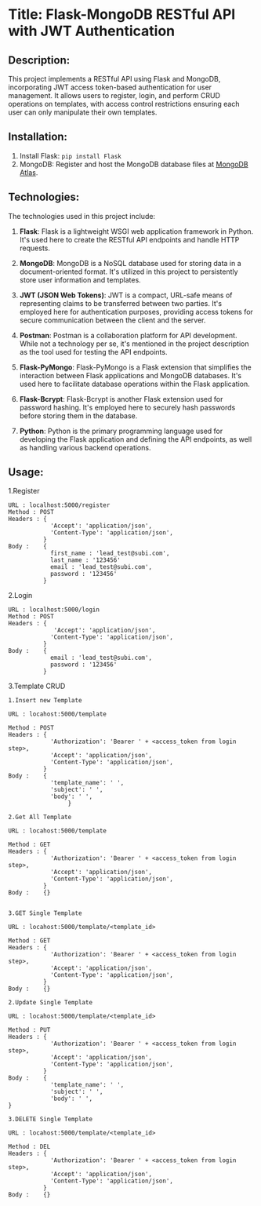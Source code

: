 # Title: Flask-MongoDB RESTful API with JWT Authentication

## Description:
This project implements a RESTful API using Flask and MongoDB, incorporating JWT access token-based authentication for user management. It allows users to register, login, and perform CRUD operations on templates, with access control restrictions ensuring each user can only manipulate their own templates.

## Installation:
1. Install Flask: `pip install Flask`
2. MongoDB: Register and host the MongoDB database files at [MongoDB Atlas](https://account.mongodb.com/account/register).

## Technologies:
The technologies used in this project include:

1. **Flask**: Flask is a lightweight WSGI web application framework in Python. It's used here to create the RESTful API endpoints and handle HTTP requests.

2. **MongoDB**: MongoDB is a NoSQL database used for storing data in a document-oriented format. It's utilized in this project to persistently store user information and templates.

3. **JWT (JSON Web Tokens)**: JWT is a compact, URL-safe means of representing claims to be transferred between two parties. It's employed here for authentication purposes, providing access tokens for secure communication between the client and the server.

4. **Postman**: Postman is a collaboration platform for API development. While not a technology per se, it's mentioned in the project description as the tool used for testing the API endpoints.

5. **Flask-PyMongo**: Flask-PyMongo is a Flask extension that simplifies the interaction between Flask applications and MongoDB databases. It's used here to facilitate database operations within the Flask application.

6. **Flask-Bcrypt**: Flask-Bcrypt is another Flask extension used for password hashing. It's employed here to securely hash passwords before storing them in the database.

7. **Python**: Python is the primary programming language used for developing the Flask application and defining the API endpoints, as well as handling various backend operations.

## Usage:
1.Register
    
    URL : localhost:5000/register
    Method : POST
    Headers : {
                'Accept': 'application/json',
                'Content-Type': 'application/json',          
              }
    Body :    {
                first_name : 'lead_test@subi.com',
                last_name : '123456'
                email : 'lead_test@subi.com',
                password : '123456'
              }


2.Login

    URL : localhost:5000/login
    Method : POST
    Headers : {
                 'Accept': 'application/json',
                'Content-Type': 'application/json',          
              }
    Body :    {
                email : 'lead_test@subi.com',
                password : '123456'
              }  

    
3.Template CRUD
    
    1.Insert new Template

    URL : locahost:5000/template

    Method : POST
    Headers : {
                'Authorization': 'Bearer ' + <access_token from login step>,
                'Accept': 'application/json',
                'Content-Type': 'application/json',          
              }
    Body :    {
                'template_name': ' ',
                'subject': ' ',
                'body': ' ',
                     }  

    2.Get All Template

    URL : locahost:5000/template
    
    Method : GET
    Headers : {
                'Authorization': 'Bearer ' + <access_token from login step>,
                'Accept': 'application/json',
                'Content-Type': 'application/json',          
              }
    Body :    {}      


    3.GET Single Template

    URL : locahost:5000/template/<template_id>

    Method : GET
    Headers : {
                'Authorization': 'Bearer ' + <access_token from login step>,
                'Accept': 'application/json',
                'Content-Type': 'application/json',          
              }
    Body :    {}  

    2.Update Single Template

    URL : locahost:5000/template/<template_id>
    
    Method : PUT
    Headers : {
                'Authorization': 'Bearer ' + <access_token from login step>,
                'Accept': 'application/json',
                'Content-Type': 'application/json',          
              }
    Body :    {
                'template_name': ' ',
                'subject': ' ',
                'body': ' ',
    }   

    3.DELETE Single Template

    URL : locahost:5000/template/<template_id>

    Method : DEL
    Headers : {
                'Authorization': 'Bearer ' + <access_token from login step>,
                'Accept': 'application/json',
                'Content-Type': 'application/json',          
              }
    Body :    {}                  


